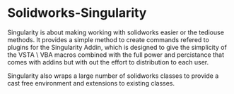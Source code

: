 # Solidworks-Singularity

Singularity is about making working with solidworks easier or the tediouse methods.
It provides a simple method to create commands refered to plugins for the Singularity Addin, which is designed to give the simplicity of the VSTA \ VBA macros combined with the full power and percistance that comes with addins but with out the effort to distribution to each user.

Singularity also wraps a large number of solidworks classes to provide a cast free environment and extensions to existing classes.


